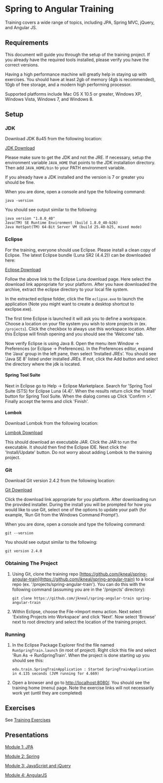 Spring to Angular Training
============

Training covers a wide range of topics, including JPA, Spring MVC, jQuery, and Angular JS.

Requirements
------------

This document will guide you through the setup of the training project. If you already have the required tools installed, please verify you have the correct versions.

Having a high performance machine will greatly help in staying up with exercises. You should
have at least 2gb of memory (4gb is recommended), 10gb of free storage, and a modern high
performing processor.

Supported platforms include Mac OS X 10.5 or greater, Windows XP, Windows Vista, Windows
7, and Windows 8.

Setup
------------

### JDK

Download JDK 8u45 from the following location:

[JDK Download](http://www.oracle.com/technetwork/java/javase/downloads/jdk8-downloads-2133151.html)

Please make sure to get the JDK and not the JRE. If necessary, setup the environment variable `JAVA_HOME` that points to the JDK installation directory. Then add `JAVA_HOME/bin` to your PATH environment variable.

If you already have a JDK installed and the version is 7 or greater you should be fine.

When you are done, open a console and type the following command:

    java -version
    
You should see output similar to the following:

   ```
   java version "1.8.0_40"
   Java(TM) SE Runtime Environment (build 1.8.0_40-b26)
   Java HotSpot(TM) 64-Bit Server VM (build 25.40-b25, mixed mode)
   ```
   
### Eclipse

For the training, everyone should use Eclipse. Please install a clean copy of Eclipse. The latest Eclipse bundle (Luna SR2 (4.4.2)) can be downloaded here:

[Eclipse Download](https://www.eclipse.org/downloads/packages/eclipse-ide-java-ee-developers/lunasr2)

Follow the above link to the Eclipse Luna download page. Here select the download link appropriate for your platform. After you have downloaded the archive, extract the eclipse directory to your local file system.

In the extracted eclipse folder, click the file `eclipse.exe` to launch the application (Note you might want to create a desktop shortcut to exclipse.exe).

The first time Eclipse is launched it will ask you to define a workspace. Choose a location on your file system you wish to store projects in (ex. `/projects`). Click the checkbox to always use this workspace location. After this Eclipse will finish opening and you should see the ‘Welcome’ tab.

Now verify Eclipse is using Java 8. Open the menu item Window -> Preferences (or Eclipse -> Preferences). In the Preferences editor, expand the ‘Java’ group in the left pane, then select ‘Installed JREs’. You should see 'Java SE 8' listed under installed JREs. If not, click the Add button and select the directory where the jdk is located.

#### Spring Tool Suite

Next in Eclipse go to Help -> Eclipse Marketplace. Search for 'Spring Tool Suite (STS) for Eclipse Luna (4.4)'. When the results return click the 'Install' button for Spring Tool Suite. When the dialog comes up Click 'Confirm >'. Finally accept the terms and click 'Finish'.

#### Lombok

Download Lombok from the following location:

[Lombok Download](https://projectlombok.org/)

This should download an executable JAR. Click the JAR to run the executable. It should then find the Eclipse IDE. Next click the 'Install/Update' button. Do not worry about adding Lombok to the training project. 

### Git

Download Git version 2.4.2 from the following location:

[Git Download](https://git-scm.com/downloads)

Click the download link appropriate for you platform. After downloading run the provided installer. During the install you will be prompted for how you would like to use Git, select one of the options to update your path
(for example, ‘Run Git from the Windows Command Prompt’).

When you are done, open a console and type the following command:

    git --version
    
You should see output similar to the following:

   ```
   git version 2.4.0
   ```
  
### Obtaining The Project

1. Using Git, clone the training repo [https://github.com/jkneal/spring-angular-train](https://github.com/jkneal/spring-angular-train) to a local repo (ex. '/projects/spring-angular-train'). You can do this with the following command (assuming you are in the '/projects' directory):

   ```
   git clone https://github.com/jkneal/spring-angular-train spring-angular-train
   ```
   
2. Within Eclipse, choose the File->Import menu action. Next select 'Existing Projects into Workspace' and click 'Next'. Now select 'Browse' next to root directory and select the location of the training project.

### Running

1. In the Eclipse Package Explorer find the file named `RunSpringTrain.launch` (in root of project). Right click this file and select 'Run As -> RunSpringTrain'. When the project is done starting up you should see this:

   ```
   edu.train.SpringTrainApplication : Started SpringTrainApplication in 4.135 seconds (JVM running for 4.669)
   ```

2. Open a browser and go to [http://localhost:8080/](http://localhost:8080/). You should see the training home (menu) page. Note the exercise links will not necessarily work yet (until they are completed)

Exercises
------------

See [Training Exercises](https://github.com/jkneal/spring-angular-train/wiki)

Presentations
------------

[Module 1: JPA]() 

[Module 2: Spring]() 

[Module 3: JavaScript and jQuery]() 

[Module 4: AngularJS]() 
